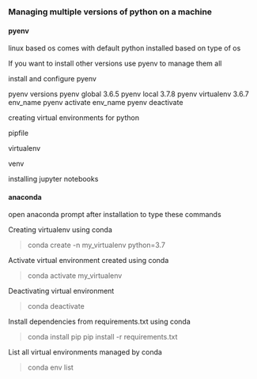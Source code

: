 ### Managing multiple versions of python on a machine

#### pyenv

linux based os comes with default python installed based on type of os

If you want to install other versions use pyenv to manage them all

install and configure pyenv

pyenv versions
pyenv global 3.6.5
pyenv local 3.7.8
pyenv virtualenv 3.6.7 env_name
pyenv activate env_name
pyenv deactivate


creating virtual environments for python

pipfile

virtualenv

venv


installing jupyter notebooks


#### anaconda
open anaconda prompt after installation to type these commands

Creating virtualenv using conda
> conda create -n my_virtualenv python=3.7

Activate virtual environment created using conda
> conda activate my_virtualenv

Deactivating virtual environment
> conda deactivate

Install dependencies from requirements.txt using conda
> conda install pip
> pip install -r requirements.txt

List all virtual environments managed by conda
> conda env list



